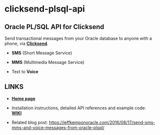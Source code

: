 # clicksend-plsql-api #

## Oracle PL/SQL API for Clicksend ##

Send transactional messages from your Oracle database to anyone with a phone, via **[Clicksend](https://www.clicksend.com)**.

* **SMS** (Short Message Service)

* **MMS** (Multimedia Message Service)

* Text to **Voice**
 
## LINKS ##

* **[Home page](https://jeffreykemp.github.io/clicksend-plsql-api/)**

* Installation instructions, detailed API references and example code: **[WIKI](https://github.com/jeffreykemp/clicksend-plsql-api/wiki)**

* Related blog post: <https://jeffkemponoracle.com/2016/08/17/send-sms-mms-and-voice-messages-from-oracle-plsql/>
